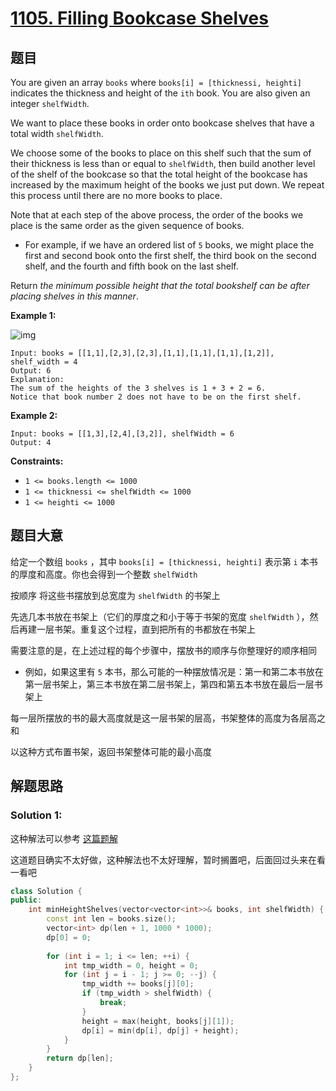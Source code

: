 # [1105. Filling Bookcase Shelves](https://leetcode.com/problems/filling-bookcase-shelves/)

## 题目

You are given an array `books` where `books[i] = [thicknessi, heighti]` indicates the thickness and height of the `ith` book. You are also given an integer `shelfWidth`.

We want to place these books in order onto bookcase shelves that have a total width `shelfWidth`.

We choose some of the books to place on this shelf such that the sum of their thickness is less than or equal to `shelfWidth`, then build another level of the shelf of the bookcase so that the total height of the bookcase has increased by the maximum height of the books we just put down. We repeat this process until there are no more books  to place.

Note that at each step of the above process, the order of the books we place is the same order as the given sequence of books.

- For example, if we have an ordered list of `5` books, we might place the first and second book onto the first shelf, the third  book on the second shelf, and the fourth and fifth book on the last  shelf.

Return *the minimum possible height that the total bookshelf can be after placing shelves in this manner*.

 

**Example 1:**

![img](https://assets.leetcode.com/uploads/2019/06/24/shelves.png)

```
Input: books = [[1,1],[2,3],[2,3],[1,1],[1,1],[1,1],[1,2]], shelf_width = 4
Output: 6
Explanation:
The sum of the heights of the 3 shelves is 1 + 3 + 2 = 6.
Notice that book number 2 does not have to be on the first shelf.
```

**Example 2:**

```
Input: books = [[1,3],[2,4],[3,2]], shelfWidth = 6
Output: 4
```

 

**Constraints:**

- `1 <= books.length <= 1000`
- `1 <= thicknessi <= shelfWidth <= 1000`
- `1 <= heighti <= 1000`

## 题目大意

给定一个数组 `books` ，其中 `books[i] = [thicknessi, heighti]` 表示第 `i` 本书的厚度和高度。你也会得到一个整数 `shelfWidth`

按顺序 将这些书摆放到总宽度为 `shelfWidth` 的书架上

先选几本书放在书架上（它们的厚度之和小于等于书架的宽度 `shelfWidth` ），然后再建一层书架。重复这个过程，直到把所有的书都放在书架上

需要注意的是，在上述过程的每个步骤中，摆放书的顺序与你整理好的顺序相同

-   例如，如果这里有 `5` 本书，那么可能的一种摆放情况是：第一和第二本书放在第一层书架上，第三本书放在第二层书架上，第四和第五本书放在最后一层书架上

每一层所摆放的书的最大高度就是这一层书架的层高，书架整体的高度为各层高之和

以这种方式布置书架，返回书架整体可能的最小高度

## 解题思路

### Solution 1:

这种解法可以参考 [这篇题解](https://leetcode.cn/problems/filling-bookcase-shelves/solution/dong-tai-gui-hua-python3-by-smoon1989/)

这道题目确实不太好做，这种解法也不太好理解，暂时搁置吧，后面回过头来在看一看吧

````c++
class Solution {
public:
    int minHeightShelves(vector<vector<int>>& books, int shelfWidth) {
        const int len = books.size();
        vector<int> dp(len + 1, 1000 * 1000);
        dp[0] = 0;
        
        for (int i = 1; i <= len; ++i) {
            int tmp_width = 0, height = 0;
            for (int j = i - 1; j >= 0; --j) {
                tmp_width += books[j][0];
                if (tmp_width > shelfWidth) {
                    break;
                }
                height = max(height, books[j][1]);
                dp[i] = min(dp[i], dp[j] + height);
            }
        }
        return dp[len];
    }
};
````

